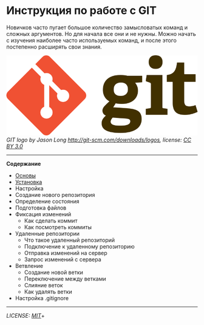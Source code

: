 # Инструкция по работе с GIT

Новичков часто пугает большое количество замысловатых команд и сложных аргументов. Но для начала все они и не нужны. Можно начать с изучения наиболее часто используемых команд, и после этого постепенно расширять свои знания. 

![git.logo](image.png)
*GIT logo by Jason Long http://git-scm.com/downloads/logos, license: [CC BY 3.0](https://creativecommons.org/licenses/by/3.0/deed.en)*


---

**Содержание**

- [Основы](basics.md)
- [Установка](installation.md)
- Настройка
- Создание нового репозитория
- Определение состояния
- Подготовка файлов
- Фиксация изменений
  - Как сделать коммит
  - Как посмотреть коммиты
- Удаленные репозитории
  - Что такое удаленный репозиторий  
  - Подключение к удаленному репозиторию
  - Отправка изменений на сервер
  - Запрос изменений с сервера
- Ветвление
  - Создание новой ветки
  - Переключение между ветками
  - Слияние веток
  - Как удалять ветки
- Настройка .gitignore  

---
*LICENSE: [MIT](license.md)*+